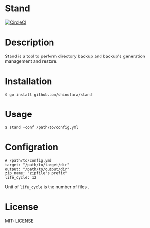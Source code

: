 Stand
============

[![CircleCI](https://circleci.com/gh/shinofara/stand.svg?style=svg)](https://circleci.com/gh/shinofara/stand)

# Description

Stand is a tool to perform directory backup and backup's generation management  and restore.

# Installation

```
$ go install github.com/shinofara/stand
```

# Usage

```
$ stand -conf /path/to/config.yml
```

# Configration

```
# /path/to/config.yml
target: "/path/to/target/dir"
output: "/path/to/output/dir"
zip_name: "zipfile's prefix"
life_cycle: 12
```

Unit of `life_cycle` is the number of files .

# License

MIT: [LICENSE](LICENSE)
